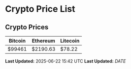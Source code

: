 # Crypto Price List

## Crypto Prices
| Bitcoin | Ethereum | Litecoin |
| ------- | -------- | -------- |
| $99461 | $2190.63 | $78.22 |
**Last Updated:** 2025-06-22 15:42 UTC
**Last Updated:** $DATE$

